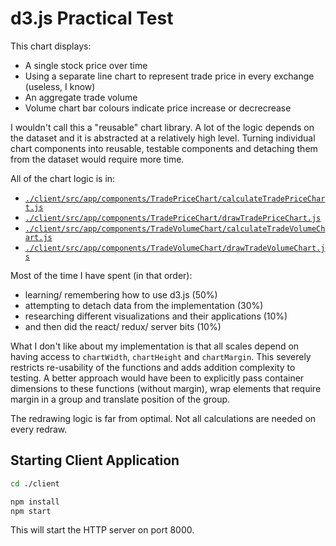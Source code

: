 # d3.js Practical Test

This chart displays:

* A single stock price over time
* Using a separate line chart to represent trade price in every exchange (useless, I know)
* An aggregate trade volume
* Volume chart bar colours indicate price increase or decrecrease

I wouldn't call this a "reusable" chart library. A lot of the logic depends on the dataset and it is abstracted at a relatively high level. Turning individual chart components into reusable, testable components and detaching them from the dataset would require more time.

All of the chart logic is in:

* [`./client/src/app/components/TradePriceChart/calculateTradePriceChart.js`](./client/src/app/components/TradePriceChart/calculateTradePriceChart.js)
* [`./client/src/app/components/TradePriceChart/drawTradePriceChart.js`](./client/src/app/components/TradePriceChart/drawTradePriceChart.js)
* [`./client/src/app/components/TradeVolumeChart/calculateTradeVolumeChart.js`](./client/src/app/components/TradeVolumeChart/calculateTradeVolumeChart.js)
* [`./client/src/app/components/TradeVolumeChart/drawTradeVolumeChart.js`](./client/src/app/components/TradeVolumeChart/drawTradeVolumeChart.js)

Most of the time I have spent (in that order):

* learning/ remembering how to use d3.js (50%)
* attempting to detach data from the implementation (30%)
* researching different visualizations and their applications (10%)
* and then did the react/ redux/ server bits (10%)

What I don't like about my implementation is that all scales depend on having access to `chartWidth`, `chartHeight` and `chartMargin`. This severely restricts re-usability of the functions and adds addition complexity to testing. A better approach would have been to explicitly pass container dimensions to these functions (without margin), wrap elements that require margin in a group and translate position of the group.

The redrawing logic is far from optimal. Not all calculations are needed on every redraw.

## Starting Client Application

```sh
cd ./client

npm install
npm start
```

This will start the HTTP server on port 8000.
